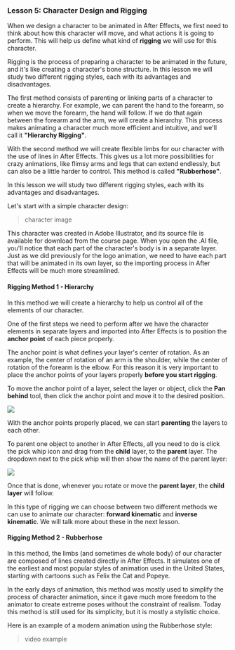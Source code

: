 ### Lesson 5: Character Design and Rigging

When we design a character to be animated in After Effects, we first need to think about how this character will move, and what actions it is going to perform. This will help us define what kind of **rigging** we will use for this character.

Rigging is the process of preparing a character to be animated in the future, and it's like creating a character's bone structure. In this lesson we will study two different rigging styles, each with its advantages and disadvantages.

The first method consists of parenting or linking parts of a character to create a hierarchy. For example, we can parent the hand to the forearm, so when we move the forearm, the hand will follow. If we do that again between the forearm and the arm, we will create a hierarchy. This process makes animating a character much more efficient and intuitive, and we'll call it **"Hierarchy Rigging"**.

With the second method we will create flexible limbs for our character with the use of lines in After Effects. This gives us a lot more possibilities for crazy animations, like flimsy arms and legs that can extend endlessly, but can also be a little harder to control. This method is called **"Rubberhose"**.

In this lesson we will study two different rigging styles, each with its advantages and disadvantages.

Let's start with a simple character design:

>character image

This character was created in Adobe Illustrator, and its source file is available for download from the course page. When you open the .AI file, you'll notice that each part of the character's body is in a separate layer. Just as we did previously for the logo animation, we need to have each part that will be animated in its own layer, so the importing process in After Effects will be much more streamlined.

#### Rigging Method 1 - Hierarchy

In this method we will create a hierarchy to help us control all of the elements of our character.

One of the first steps we need to perform after we have the character elements in separate layers and imported into After Effects is to position the **anchor point** of each piece properly.

The anchor point is what defines your layer's center of rotation. As an example, the center of rotation of an arm is the shoulder, while the center of rotation of the forearm is the elbow. For this reason it is very important to place the anchor points of your layers properly **before you start rigging**.

To move the anchor point of a layer, select the layer or object, click the **Pan behind** tool, then click the anchor point and move it to the desired position.

![](/assets/unit3/anchor_point.gif)

With the anchor points properly placed, we can start **parenting** the layers to each other.

To parent one object to another in After Effects, all you need to do is click the pick whip icon and drag from the **child** layer, to the **parent** layer. The dropdown next to the pick whip will then show the name of the parent layer:

![](/assets/unit3/parent_layers.gif)

Once that is done, whenever you rotate or move the **parent layer**, the **child layer** will follow.

In this type of rigging we can choose between two different methods we can use to animate our character: **forward kinematic** and **inverse kinematic**. We will talk more about these in the next lesson.

#### Rigging Method 2 - Rubberhose

In this method, the limbs (and sometimes de whole body) of our character are composed of lines created directly in After Effects. It simulates one of the earliest and most popular styles of animation used in the United States, starting with cartoons such as Felix the Cat and Popeye.

In the early days of animation, this method was mostly used to simplify the process of character animation, since it gave much more freedom to the animator to create extreme poses without the constraint of realism. Today this method is still used for its simplicity, but it is mostly a stylistic choice.

Here is an example of a modern animation using the Rubberhose style:

>video example







